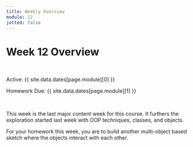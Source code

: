 ```yaml
---
title: Weekly Overview
module: 12
jotted: false
---
```


# Week 12 Overview <br />


<br />


Active: {{ site.data.dates[page.module][0] }}

Homework Due: {{ site.data.dates[page.module][1] }}


<br />

<!-- <div class="embed-responsive embed-responsive-16by9"><iframe class="embed-responsive-item" src="https://www.youtube.com/embed/GGX5lm2me0A" frameborder="0" allowfullscreen></iframe></div> -->


This week is the last major content week for this course. It furthers the exploration started last week with OOP techniques, classes, and objects.

For your homework this week, you are to build another multi-object based sketch where the objects interact with each other. 
